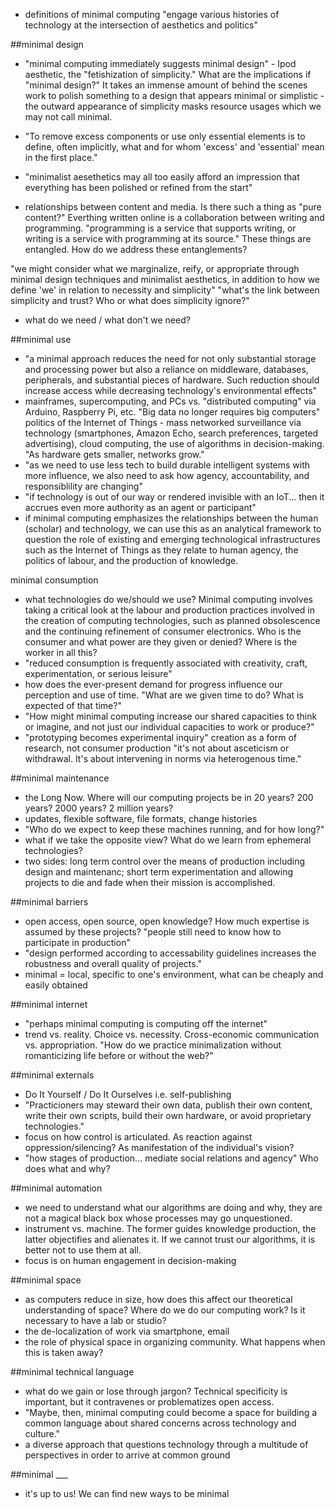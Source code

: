 - definitions of minimal computing "engage various histories of technology at the intersection of aesthetics and politics"

##minimal design
- "minimal computing immediately suggests minimal design" - Ipod aesthetic, the "fetishization of simplicity." What are the implications if "minimal design?" It takes an immense amount of behind the scenes work to polish something to a design that appears minimal or simplistic - the outward appearance of simplicity masks resource usages which we may not call minimal.
- "To remove excess components or use only essential elements is to define, often implicitly, what and for whom 'excess' and 'essential' mean in the first place."
- "minimalist aesethetics may all too easily afford an impression that everything has been polished or refined from the start"

- relationships between content and media. Is there such a thing as "pure content?" Everthing written online is a collaboration between writing and programming. "programming is a service that supports writing, or writing is a service with programming at its source." These things are entangled. How do we address these entanglements?

"we might consider what we marginalize, reify, or appropriate through minimal design techniques and minimalist aesthetics, in addition to how we define 'we' in relation to necessity and simplicity"
"what's the link between simplicity and trust? Who or what does simplicity ignore?"

- what do we need / what don't we need?

##minimal use
- "a minimal approach reduces the need for not only substantial storage and processing power but also a reliance on middleware, databases, peripherals, and substantial pieces of hardware. Such reduction should increase access while decreasing technology's environmental effects"
- mainframes, supercomputing, and PCs vs. "distributed computing" via Arduino, Raspberry Pi, etc. "Big data no longer requires big computers"
politics of the Internet of Things - mass networked surveillance via technology (smartphones, Amazon Echo, search preferences, targeted advertising), cloud computing, the use of algorithms in decision-making. "As hardware gets smaller, networks grow."
- "as we need to use less tech to build durable intelligent systems with more influence, we also need to ask how agency, accountability, and responsiblility are changing"
- "if technology is out of our way or rendered invisible with an IoT... then it accrues even more authority as an agent or participant"
- if minimal computing emphasizes the relationships between the human (scholar) and technology, we can use this as an analytical framework to question the role of existing and emerging technological infrastructures such as the Internet of Things as they relate to human agency, the politics of labour, and the production of knowledge.

minimal consumption
- what technologies do we/should we use? Minimal computing involves taking a critical look at the labour and production practices involved in the creation of computing technologies, such as planned obsolescence and the continuing refinement of consumer electronics. Who is the consumer and what power are they given or denied? Where is the worker in all this?
- "reduced consumption is frequently associated with creativity, craft, experimentation, or serious leisure"
- how does the ever-present demand for progress influence our perception and use of time. "What are we given time to do? What is expected of that time?"
- "How might minimal computing increase our shared capacities to think or imagine, and not just our individual capacities to work or produce?"
- "prototyping becomes experimental inquiry" creation as a form of research, not consumer production
"it's not about asceticism or withdrawal. It's about intervening in norms via heterogenous time."

##minimal maintenance
- the Long Now. Where will our computing projects be in 20 years? 200 years? 2000 years? 2 million years?
- updates, flexible software, file formats, change histories
- "Who do we expect to keep these machines running, and for how long?"
- what if we take the opposite view? What do we learn from ephemeral technologies?
- two sides: long term control over the means of production including design and maintenanc; short term experimentation and allowing projects to die and fade when their mission is accomplished.

##minimal barriers
- open access, open source, open knowledge? How much expertise is assumed by these projects? "people still need to know how to participate in production"
- "design performed according to accessability guidelines increases the robustness and overall quality of projects."
- minimal = local, specific to one's environment, what can be cheaply and easily obtained

##minimal internet
- "perhaps minimal computing is computing off the internet"
- trend vs. reality. Choice vs. necessity. Cross-economic communication vs. appropriation. "How do we practice minimalization without romanticizing life before or without the web?"

##minimal externals
- Do It Yourself / Do It Ourselves i.e. self-publishing
- "Practicioners may steward their own data, publish their own content, write their own scripts, build their own hardware, or avoid proprietary technologies."
- focus on how control is articulated. As reaction against oppression/silencing? As manifestation of the individual's vision?
- "how stages of production... mediate social relations and agency" Who does what and why?

##minimal automation
- we need to understand what our algorithms are doing and why, they are not a magical black box whose processes may go unquestioned.
- instrument vs. machine. The former guides knowledge production, the latter objectifies and alienates it. If we cannot trust our algorithms, it is better not to use them at all.
- focus is on human engagement in decision-making

##minimal space
- as computers reduce in size, how does this affect our theoretical understanding of space? Where do we do our computing work? Is it necessary to have a lab or studio?
- the de-localization of work via smartphone, email
- the role of physical space in organizing community. What happens when this is taken away?

##minimal technical language
- what do we gain or lose through jargon? Technical specificity is important, but it contravenes or problematizes open access.
- "Maybe, then, minimal computing could become a space for building a common language about shared concerns across technology and culture."
- a diverse approach that questions technology through a multitude of perspectives in order to arrive at common ground

##minimal ___
- it's up to us! We can find new ways to be minimal
